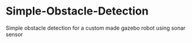 # Simple-Obstacle-Detection
Simple obstacle detection for a custom made gazebo robot using sonar sensor
